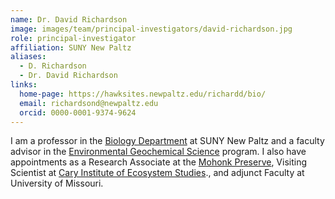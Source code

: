```yaml
---
name: Dr. David Richardson
image: images/team/principal-investigators/david-richardson.jpg
role: principal-investigator
affiliation: SUNY New Paltz
aliases:
  - D. Richardson
  - Dr. David Richardson
links:
  home-page: https://hawksites.newpaltz.edu/richardd/bio/
  email: richardsond@newpaltz.edu
  orcid: 0000-0001-9374-9624
---
```


I am a professor in the [Biology Department](http://www.newpaltz.edu/biology/) at SUNY New Paltz and a faculty advisor in the [Environmental Geochemical Science](http://www.newpaltz.edu/envscience/) program. I also have appointments as a Research Associate at the [Mohonk Preserve](http://www.mohonkpreserve.org/), Visiting Scientist at [Cary Institute of Ecosystem Studies](http://www.caryinstitute.org/)., and adjunct Faculty at University of Missouri.